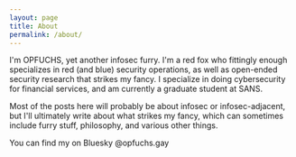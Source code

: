 ```yaml
---
layout: page
title: About
permalink: /about/
---
```


I'm OPFUCHS, yet another infosec furry. I'm a red fox who fittingly enough specializes in red (and blue) security operations, as well as open-ended security research that strikes my fancy. I specialize in doing cybersecurity for financial services, and am currently a graduate student at SANS. 

Most of the posts here will probably be about infosec or infosec-adjacent, but I'll ultimately write about what strikes my fancy, which can sometimes include furry stuff, philosophy, and various other things. 

You can find my on Bluesky @opfuchs.gay
